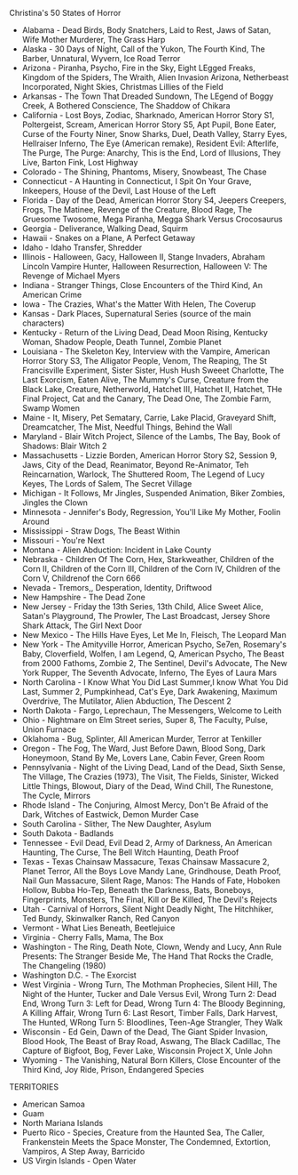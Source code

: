 Christina's 50 States of Horror

* Alabama - Dead Birds, Body Snatchers, Laid to Rest, Jaws of Satan, Wife Mother Murderer, The Grass Harp
* Alaska - 30 Days of Night, Call of the Yukon, The Fourth Kind, The Barber, Unnatural, Wyvern, Ice Road Terror
* Arizona - Piranha, Psycho, Fire in the Sky, Eight LEgged Freaks, Kingdom of the Spiders, The Wraith, Alien Invasion Arizona, Netherbeast Incorporated, Night Skies, Christmas Lillies of the Field
* Arkansas - The Town That Dreaded Sundown, The LEgend of Boggy Creek, A Bothered Conscience, The Shaddow of Chikara
* California - Lost Boys, Zodiac, Sharknado, American Horror Story S1, Poltergeist, Scream, American Horror Story S5, Apt Pupil, Bone Eater, Curse of the Fourty Niner, Snow Sharks, Duel, Death Valley, Starry Eyes, Hellraiser Inferno, The Eye (American remake), Resident Evil: Afterlife, The Purge, The Purge: Anarchy, This is the End, Lord of Illusions, They Live, Barton Fink, Lost Highway 
* Colorado - The Shining, Phantoms, Misery, Snowbeast, The Chase
* Connecticut - A Haunting in Connecticut, I Spit On Your Grave, Inkeepers, House of the Devil, Last House of the Left
* Florida - Day of the Dead, American Horror Story S4, Jeepers Creepers, Frogs, The Matinee, Revenge of the Creature, Blood Rage, The Gruesome Twosome, Mega Piranha, Megga Shark Versus Crocosaurus
* Georgia - Deliverance, Walking Dead, Squirm
* Hawaii - Snakes on a Plane, A Perfect Getaway
* Idaho - Idaho Transfer, Shredder
* Illinois - Halloween, Gacy, Halloween II, Stange Invaders, Abraham Lincoln Vampire Hunter, Halloween Resurrection, Halloween V: The Revenge of Michael Myers
* Indiana - Stranger Things, Close Encounters of the Third Kind, An American Crime
* Iowa - The Crazies, What's the Matter With Helen, The Coverup
* Kansas - Dark Places, Supernatural Series (source of the main characters)
* Kentucky - Return of the Living Dead, Dead Moon Rising, Kentucky Woman, Shadow People, Death Tunnel, Zombie Planet
* Louisiana - The Skeleton Key, Interview with the Vampire, American Horror Story S3, The Alligator People, Venom, The Reaping, The St Francisville Experiment, Sister Sister, Hush Hush Sweeet Charlotte, The Last Exorcism, Eaten Alive, The Mummy's Curse, Creature from the Black Lake, Creature, Netherworld, Hatchet III, Hatchet II, Hatchet, THe Final Project, Cat and the Canary, The Dead One, The Zombie Farm, Swamp Women
* Maine -  It, Misery, Pet Sematary, Carrie, Lake Placid, Graveyard Shift, Dreamcatcher, The Mist, Needful Things, Behind the Wall
* Maryland - Blair Witch Project, Silence of the Lambs, The Bay, Book of Shadows: Blair Witch 2
* Massachusetts - Lizzie Borden, American Horror Story S2, Session 9, Jaws, City of the Dead, Reanimator, Beyond Re-Animator, Teh Reincarnation, Warlock, The Shuttered Room, The Legend of Lucy Keyes, The Lords of Salem, The Secret Village
* Michigan - It Follows, Mr Jingles, Suspended Animation, Biker Zombies, Jingles the Clown
* Minnesota - Jennifer's Body, Regression, You'll Like My Mother, Foolin Around
* Mississippi - Straw Dogs, The Beast Within
* Missouri - You're Next
* Montana - Alien Abduction: Incident in Lake County
* Nebraska - Children Of The Corn, Hex, Starkweather, Children of the Corn II, Children of the Corn III, Children of the Corn IV, Children of the Corn V, Childrenof the Corn 666
* Nevada - Tremors,, Desperation, Identity, Driftwood
* New Hampshire - The Dead Zone
* New Jersey - Friday the 13th Series, 13th Child, Alice Sweet Alice, Satan's Playground, The Prowler, The Last Broadcast, Jersey Shore Shark Attack, The Girl Next Door
* New Mexico - The Hills Have Eyes, Let Me In, Fleisch, The Leopard Man
* New York - The Amityville Horror, American Psycho, Se7en, Rosemary's Baby, Cloverfield, Wolfen, I am Legend, Q, American Psycho, The Beast from 2000 Fathoms, Zombie 2, The Sentinel, Devil's Advocate, The New York Rupper, The Seventh Advocate, Inferno, The Eyes of Laura Mars
* North Carolina - I Know What You Did Last Summer,I know What You Did Last, Summer 2, Pumpkinhead, Cat's Eye, Dark Awakening, Maximum Overdrive, The Mutilator, Alien Abduction, The Descent 2
* North Dakota - Fargo, Leprechaun, The Messengers,  Welcome to Leith
* Ohio - Nightmare on Elm Street series, Super 8, The Faculty, Pulse, Union Furnace 
* Oklahoma - Bug, Splinter, All American Murder, Terror at Tenkiller
* Oregon - The Fog, The Ward, Just Before Dawn, Blood Song, Dark Honeymoon, Stand By Me, Lovers Lane, Cabin Fever, Green Room    
* Pennsylvania - Night of the Living Dead, Land of the Dead, Sixth Sense, The Village, The Crazies (1973), The Visit, The Fields, Sinister, Wicked Little Things, Blowout, Diary of the Dead, Wind Chill, The Runestone, The Cycle, Mirrors
* Rhode Island - The Conjuring, Almost Mercy, Don't Be Afraid of the Dark, Witches of Eastwick, Demon Murder Case
* South Carolina - Slither, The New Daughter, Asylum
* South Dakota - Badlands
* Tennessee - Evil Dead, Evil Dead 2, Army of Darkness, An American Haunting, The Curse, The Bell Witch Haunting, Death Proof
* Texas - Texas Chainsaw Massacure, Texas Chainsaw Massacure 2, Planet Terror, All the Boys Love Mandy Lane, Grindhouse, Death Proof, Nail Gun Massacure, Silent Rage, Manos: The Hands of Fate, Hoboken Hollow, Bubba Ho-Tep, Beneath the Darkness, Bats, Boneboys, Fingerprints, Monsters, The Final, Kill or Be Killed, The Devil's Rejects
* Utah - Carnival of Horrors, Silent Night Deadly Night, The Hitchhiker, Ted Bundy, Skinwalker Ranch, Red Canyon
* Vermont - What Lies Beneath, Beetlejuice
* Virginia - Cherry Falls, Mama, The Box
* Washington - The Ring, Death Note, Clown, Wendy and Lucy, Ann Rule Presents: The Stranger Beside Me, The Hand That Rocks the Cradle, The Changeling (1980)
* Washington D.C. - The Exorcist
* West Virginia - Wrong Turn, The Mothman Prophecies, Silent Hill, The Night of the Hunter, Tucker and Dale Versus Evil, Wrong Turn 2: Dead End, Wrong Turn 3: Left for Dead, Wrong Turn 4: The Bloody Beginning, A Killing Affair, Wrong Turn 6: Last Resort, Timber Falls, Dark Harvest, The Hunted, WRong Turn 5: Bloodlines, Teen-Age Strangler, They Walk
* Wisconsin - Ed Gein, Dawn of the Dead, The Giant Spider Invasion, Blood Hook, The Beast of Bray Road, Aswang, The Black Cadillac, The Capture of Bigfoot, Bog, Fever Lake, Wisconsin Project X, Unle John
* Wyoming - The Vanishing, Natural Born Killers, Close Encounter of the Third Kind, Joy Ride, Prison, Endangered Species


TERRITORIES

* American Samoa
* Guam
* North Mariana Islands
* Puerto Rico -  Species, Creature from the Haunted Sea, The Caller, Frankenstein Meets the Space Monster, The Condemned, Extortion, Vampiros, A Step Away, Barricido
* US Virgin Islands - Open Water

